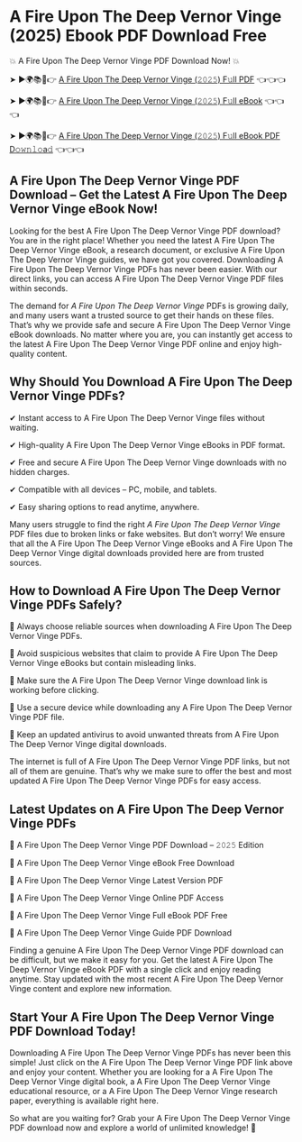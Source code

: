 # A Fire Upon The Deep Vernor Vinge (2025) Ebook PDF Download Free

💥 A Fire Upon The Deep Vernor Vinge PDF Download Now! 💥

➤ ►🌍📚📱👉 [A Fire Upon The Deep Vernor Vinge (𝟸𝟶𝟸𝟻) F𝚞ll PDF](https://getpdf.xyz/a-fire-upon-the-deep-vernor-vinge) 👈👈👈


➤ ►🌍📚📱👉 [A Fire Upon The Deep Vernor Vinge (𝟸𝟶𝟸𝟻) F𝚞ll eBook](https://getpdf.xyz/a-fire-upon-the-deep-vernor-vinge) 👈👈👈


➤ ►🌍📚📱👉 [A Fire Upon The Deep Vernor Vinge (𝟸𝟶𝟸𝟻) F𝚞ll eBook PDF D𝚘𝚠𝚗𝚕𝚘a𝚍](https://getpdf.xyz/a-fire-upon-the-deep-vernor-vinge) 👈👈👈


## A Fire Upon The Deep Vernor Vinge PDF Download – Get the Latest A Fire Upon The Deep Vernor Vinge eBook Now!

Looking for the best A Fire Upon The Deep Vernor Vinge PDF download? You are in the right place! Whether you need the latest A Fire Upon The Deep Vernor Vinge eBook, a research document, or exclusive A Fire Upon The Deep Vernor Vinge guides, we have got you covered. Downloading A Fire Upon The Deep Vernor Vinge PDFs has never been easier. With our direct links, you can access A Fire Upon The Deep Vernor Vinge PDF files within seconds.

The demand for *A Fire Upon The Deep Vernor Vinge* PDFs is growing daily, and many users want a trusted source to get their hands on these files. That’s why we provide safe and secure A Fire Upon The Deep Vernor Vinge eBook downloads. No matter where you are, you can instantly get access to the latest A Fire Upon The Deep Vernor Vinge PDF online and enjoy high-quality content.

## Why Should You Download A Fire Upon The Deep Vernor Vinge PDFs?

✔ Instant access to A Fire Upon The Deep Vernor Vinge files without waiting.

✔ High-quality A Fire Upon The Deep Vernor Vinge eBooks in PDF format.

✔ Free and secure A Fire Upon The Deep Vernor Vinge downloads with no hidden charges.

✔ Compatible with all devices – PC, mobile, and tablets.

✔ Easy sharing options to read anytime, anywhere.

Many users struggle to find the right *A Fire Upon The Deep Vernor Vinge* PDF files due to broken links or fake websites. But don’t worry! We ensure that all the A Fire Upon The Deep Vernor Vinge eBooks and A Fire Upon The Deep Vernor Vinge digital downloads provided here are from trusted sources.

## How to Download A Fire Upon The Deep Vernor Vinge PDFs Safely?

📌 Always choose reliable sources when downloading A Fire Upon The Deep Vernor Vinge PDFs.

📌 Avoid suspicious websites that claim to provide A Fire Upon The Deep Vernor Vinge eBooks but contain misleading links.

📌 Make sure the A Fire Upon The Deep Vernor Vinge download link is working before clicking.

📌 Use a secure device while downloading any A Fire Upon The Deep Vernor Vinge PDF file.

📌 Keep an updated antivirus to avoid unwanted threats from A Fire Upon The Deep Vernor Vinge digital downloads.

The internet is full of A Fire Upon The Deep Vernor Vinge PDF links, but not all of them are genuine. That’s why we make sure to offer the best and most updated A Fire Upon The Deep Vernor Vinge PDFs for easy access.

## Latest Updates on A Fire Upon The Deep Vernor Vinge PDFs

🔹 A Fire Upon The Deep Vernor Vinge PDF Download – 𝟸𝟶𝟸𝟻 Edition

🔹 A Fire Upon The Deep Vernor Vinge eBook Free Download

🔹 A Fire Upon The Deep Vernor Vinge Latest Version PDF

🔹 A Fire Upon The Deep Vernor Vinge Online PDF Access

🔹 A Fire Upon The Deep Vernor Vinge Full eBook PDF Free

🔹 A Fire Upon The Deep Vernor Vinge Guide PDF Download

Finding a genuine A Fire Upon The Deep Vernor Vinge PDF download can be difficult, but we make it easy for you. Get the latest A Fire Upon The Deep Vernor Vinge eBook PDF with a single click and enjoy reading anytime. Stay updated with the most recent A Fire Upon The Deep Vernor Vinge content and explore new information.

## Start Your A Fire Upon The Deep Vernor Vinge PDF Download Today!

Downloading A Fire Upon The Deep Vernor Vinge PDFs has never been this simple! Just click on the A Fire Upon The Deep Vernor Vinge PDF link above and enjoy your content. Whether you are looking for a A Fire Upon The Deep Vernor Vinge digital book, a A Fire Upon The Deep Vernor Vinge educational resource, or a A Fire Upon The Deep Vernor Vinge research paper, everything is available right here.

So what are you waiting for? Grab your A Fire Upon The Deep Vernor Vinge PDF download now and explore a world of unlimited knowledge! 🚀